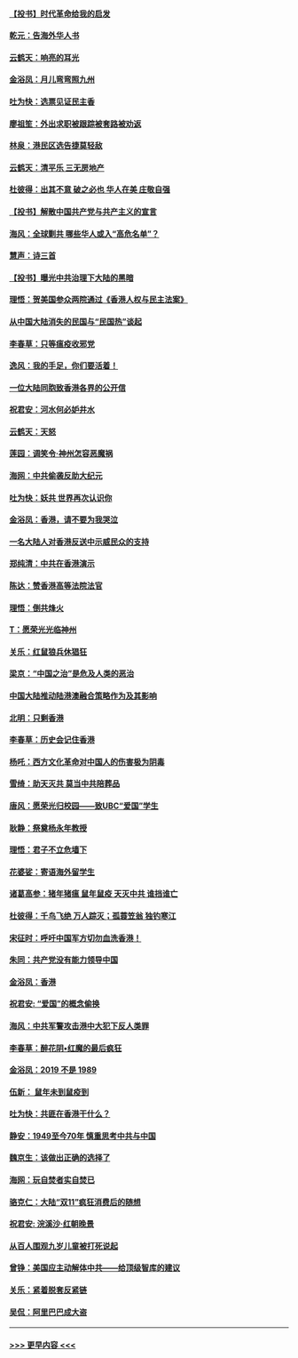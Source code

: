 #### [【投书】时代革命给我的启发](../pages/nsc993/n11684287.md?t=11280701) 
#### [乾元：告海外华人书](../pages/nsc993/n11684044.md?t=11280701) 
#### [云鹤天：响亮的耳光](../pages/nsc993/n11684254.md?t=11280701) 
#### [金浴凤：月儿弯弯照九州](../pages/nsc993/n11684231.md?t=11280701) 
#### [吐为快：选票见证民主香](../pages/nsc993/n11684206.md?t=11280701) 
#### [廖祖笙：外出求职被跟踪被套路被劝返](../pages/nsc993/n11683874.md?t=11280701) 
#### [林泉：港民区选告捷莫轻敌](../pages/nsc993/n11683930.md?t=11280701) 
#### [云鹤天：清平乐 三无房地产](../pages/nsc993/n11681521.md?t=11280701) 
#### [杜彼得：出其不意 破之必也 华人在美 庄敬自强](../pages/nsc993/n11679554.md?t=11280701) 
#### [【投书】解散中国共产党与共产主义的宣言](../pages/nsc993/n11679177.md?t=11280701) 
#### [海风：全球剿共 哪些华人或入“高危名单”？](../pages/nsc993/n11678617.md?t=11280701) 
#### [慧声：诗三首](../pages/nsc993/n11678848.md?t=11280701) 
#### [【投书】曝光中共治理下大陆的黑暗](../pages/nsc993/n11678674.md?t=11280701) 
#### [理悟：贺美国参众两院通过《香港人权与民主法案》](../pages/nsc993/n11678104.md?t=11280701) 
#### [从中国大陆消失的民国与“民国热”谈起](../pages/nsc993/n11678075.md?t=11280701) 
#### [李春草：只等瘟疫收邪党](../pages/nsc993/n11677308.md?t=11280701) 
#### [逸风：我的手足，你们要活着！](../pages/nsc993/n11676352.md?t=11280701) 
#### [一位大陆同胞致香港各界的公开信](../pages/nsc993/n11675761.md?t=11280701) 
#### [祝君安：河水何必妒井水](../pages/nsc993/n11675746.md?t=11280701) 
#### [云鹤天：天怒](../pages/nsc993/n11675718.md?t=11280701) 
#### [莲园：调笑令‧神州怎容恶魔祸](../pages/nsc993/n11675648.md?t=11280701) 
#### [海网：中共偷袭反助大纪元](../pages/nsc993/n11673515.md?t=11280701) 
#### [吐为快：妖共 世界再次认识你](../pages/nsc993/n11673506.md?t=11280701) 
#### [金浴凤：香港，请不要为我哭泣](../pages/nsc993/n11673248.md?t=11280701) 
#### [一名大陆人对香港反送中示威民众的支持](../pages/nsc993/n11672615.md?t=11280701) 
#### [郑纯清：中共在香港演示](../pages/nsc993/n11670539.md?t=11280701) 
#### [陈达：赞香港高等法院法官](../pages/nsc993/n11669542.md?t=11280701) 
#### [理悟：倒共烽火](../pages/nsc993/n11668844.md?t=11280701) 
#### [T：愿荣光光临神州](../pages/nsc993/n11668421.md?t=11280701) 
#### [关乐：红鼠狼兵休猖狂](../pages/nsc993/n11668378.md?t=11280701) 
#### [梁京：“中国之治”是危及人类的恶治](../pages/nsc993/n11668328.md?t=11280701) 
#### [中国大陆推动陆港澳融合策略作为及其影响](../pages/nsc993/n11668157.md?t=11280701) 
#### [北明：只剩香港](../pages/nsc993/n11668002.md?t=11280701) 
#### [李春草：历史会记住香港](../pages/nsc993/n11667927.md?t=11280701) 
#### [杨吒：西方文化革命对中国人的伤害极为阴毒](../pages/nsc993/n11664521.md?t=11280701) 
#### [雪绮：助天灭共 莫当中共陪葬品](../pages/nsc993/n11662650.md?t=11280701) 
#### [唐风：愿荣光归校园——致UBC“爱国”学生](../pages/nsc993/n11662194.md?t=11280701) 
#### [耿静：祭奠杨永年教授](../pages/nsc993/n11662514.md?t=11280701) 
#### [理悟：君子不立危墙下](../pages/nsc993/n11662172.md?t=11280701) 
#### [花婆娑：寄语海外留学生](../pages/nsc993/n11662121.md?t=11280701) 
#### [诸葛高参：猪年猪瘟 鼠年鼠疫 天灭中共 谁挡谁亡](../pages/nsc993/n11661980.md?t=11280701) 
#### [杜彼得：千鸟飞绝 万人踪灭；孤蓑笠翁 独钓寒江](../pages/nsc993/n11661170.md?t=11280701) 
#### [宋征时：呼吁中国军方切勿血洗香港！](../pages/nsc993/n11415318.md?t=11280701) 
#### [朱同：共产党没有能力领导中国](../pages/nsc993/n11660421.md?t=11280701) 
#### [金浴凤：香港](../pages/nsc993/n11660419.md?t=11280701) 
#### [祝君安: “爱国”的概念偷换](../pages/nsc993/n11659706.md?t=11280701) 
#### [海风：中共军警攻击港中大犯下反人类罪](../pages/nsc993/n11659632.md?t=11280701) 
#### [李春草：醉花阴•红魔的最后疯狂](../pages/nsc993/n11659287.md?t=11280701) 
#### [金浴凤：2019 不是 1989](../pages/nsc993/n11657663.md?t=11280701) 
#### [伍新： 鼠年未到鼠疫到](../pages/nsc993/n11655098.md?t=11280701) 
#### [吐为快：共匪在香港干什么？](../pages/nsc993/n11654891.md?t=11280701) 
#### [静安：1949至今70年 慎重思考中共与中国](../pages/nsc993/n11651244.md?t=11280701) 
#### [魏京生：该做出正确的选择了](../pages/nsc993/n11653084.md?t=11280701) 
#### [海网：玩自焚者实自焚已](../pages/nsc993/n11652423.md?t=11280701) 
#### [骆克仁：大陆“双11”疯狂消费后的随想](../pages/nsc993/n11652305.md?t=11280701) 
#### [祝君安: 浣溪沙·红朝晚景](../pages/nsc993/n11652258.md?t=11280701) 
#### [从百人围观九岁儿童被打死说起](../pages/nsc993/n11651030.md?t=11280701) 
#### [曾铮：美国应主动解体中共——给顶级智库的建议](../pages/nsc993/n11649888.md?t=11280701) 
#### [关乐：紧着脱套反紧链](../pages/nsc993/n11649069.md?t=11280701) 
#### [吴侃：阿里巴巴成大盗](../pages/nsc993/n11645523.md?t=11280701) 

----
#### [ >>> 更早内容 <<< ](../indexes/nsc993-earlier.md)
